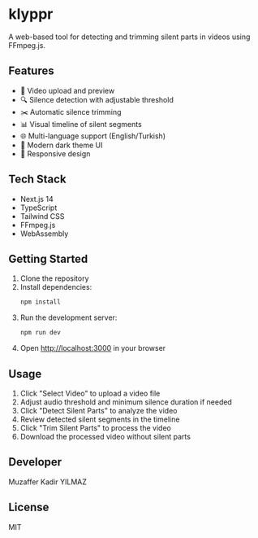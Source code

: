 # klyppr

A web-based tool for detecting and trimming silent parts in videos using FFmpeg.js.

## Features

- 🎥 Video upload and preview
- 🔍 Silence detection with adjustable threshold
- ✂️ Automatic silence trimming
- 📊 Visual timeline of silent segments
- 🌐 Multi-language support (English/Turkish)
- 🎨 Modern dark theme UI
- 📱 Responsive design

## Tech Stack

- Next.js 14
- TypeScript
- Tailwind CSS
- FFmpeg.js
- WebAssembly

## Getting Started

1. Clone the repository
2. Install dependencies:
   ```bash
   npm install
   ```
3. Run the development server:
   ```bash
   npm run dev
   ```
4. Open [http://localhost:3000](http://localhost:3000) in your browser

## Usage

1. Click "Select Video" to upload a video file
2. Adjust audio threshold and minimum silence duration if needed
3. Click "Detect Silent Parts" to analyze the video
4. Review detected silent segments in the timeline
5. Click "Trim Silent Parts" to process the video
6. Download the processed video without silent parts

## Developer

Muzaffer Kadir YILMAZ

## License

MIT
